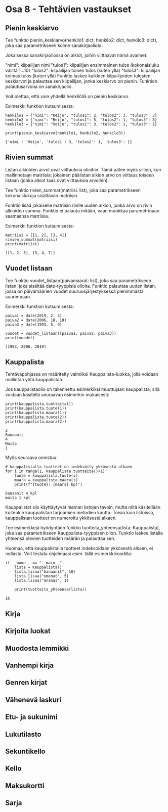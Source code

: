 # Osa 8 - Tehtävien vastaukset
## Pienin keskiarvo
Tee funktio pienin_keskiarvo(henkilo1: dict, henkilo2: dict, henkilo3: dict), joka saa parametrikseen kolme sanakirjaoliota.

Jokaisessa sanakirjaoliossa on alkiot, joihin viittaavat nämä avaimet:

"nimi": kilpailijan nimi
"tulos1": kilpailijan ensimmäinen tulos (kokonaisluku väliltä 1...10)
"tulos2": kilpailijan toinen tulos (kuten yllä)
"tulos3": kilpailijan kolmas tulos (kuten yllä)
Funktio laskee kaikkien kilpailijoiden tulosten keskiarvot ja palauttaa sen kilpailijan, jonka keskiarvo on pienin. Funktion palautusarvona on sanakirjaolio.

Voit olettaa, että vain yhdellä henkilöllä on pienin keskiarvo.

Esimerkki funktion kutsumisesta:
```
henkilo1 = {"nimi": "Keijo", "tulos1": 2, "tulos2": 3, "tulos3": 3}
henkilo2 = {"nimi": "Reijo", "tulos1": 5, "tulos2": 1, "tulos3": 8}
henkilo3 = {"nimi": "Veijo", "tulos1": 3, "tulos2": 1, "tulos3": 1}

print(pienin_keskiarvo(henkilo1, henkilo2, henkilo3))
```
```
{'nimi': 'Veijo', 'tulos1': 3, 'tulos2': 1, 'tulos3': 1}
```
## Rivien summat
Listan alkioiden arvot ovat viittauksia olioihin. Tämä pätee myös silloin, kun mallinnetaan matriisia: jokainen päälistan alkion arvo on viittaus toiseen listaan (jonka alkiot taas ovat viittauksia arvoihin).

Tee funktio rivien_summat(matriisi: list), joka saa parametrikseen kokonaislukuja sisältävän matriisin.

Funktio lisää jokaiselle matriisin riville uuden alkion, jonka arvo on rivin alkioiden summa. Funktio ei palauta mitään, vaan muokkaa parametrinaan saamaansa matriisia.

Esimerkki funktion kutsumisesta:
```
matriisi = [[1, 2], [3, 4]]
rivien_summat(matriisi)
print(matriisi)
```
```
[[1, 2, 3], [3, 4, 7]]
```
## Vuodet listaan
Tee funktio vuodet_listaan(paivamaarat: list), joka saa parametrikseen listan, joka sisältää date-tyyppisiä olioita. Funktio palauttaa uuden listan, jossa on päivämäärien vuodet suuruusjärjestyksessä pienimmästä suurimpaan.

Esimerkki funktion kutsumisesta:
```
paiva1 = date(2019, 2, 3)
paiva2 = date(2006, 10, 10)
paiva3 = date(1993, 5, 9)

vuodet = vuodet_listaan([paiva1, paiva2, paiva3])
print(vuodet)
```
```
[1993, 2006, 2019]
```
## Kauppalista
Tehtäväpohjassa on määritelty valmiiksi Kauppalista-luokka, jolla voidaan mallintaa yhtä kauppalistaa.

Jos kauppalistaolio on tallennettu esimerkiksi muuttujaan kauppalista, sitä voidaan käsitellä seuraavan esimerkin mukaisesti:
```
print(kauppalista.tuotteita())
print(kauppalista.tuote(1))
print(kauppalista.maara(1))
print(kauppalista.tuote(2))
print(kauppalista.maara(2))
```
```
2
Banaanit
4
Maito
1
```
Myös seuraava onnistuu:
```
# kauppalistalla tuotteet on indeksöity ykkösestä alkaen
for i in range(1, kauppalista.tuotteita()+1):
    tuote = kauppalista.tuote(i)
    maara = kauppalista.maara(i)
    print(f"{tuote}: {maara} kpl")
```
```
banaanit 4 kpl
maito 1 kpl
```
Kauppalistat siis käyttäytyvät hieman listojen tavoin, mutta niitä käsitellään kuitenkin kauppalistan tarjoamien metodien kautta. Toisin kuin listoissa, kauppalistan tuotteet on numeroitu ykkösestä alkaen.

Tee esimerkkejä hyödyntäen funktio tuotteita_yhteensa(lista: Kauppalista), joka saa parametrikseen Kauppalista-tyyppisen olion. Funktio laskee listalla yhteensä olevien tuotteiden määrän ja palauttaa sen.

Huomaa, että kauppalistalla tuotteet indeksoidaan ykkösestä alkaen, ei nollasta. Voit testata ohjelmaasi esim. tällä esimerkkikoodilla:
```
if __name__ == "__main__":
    lista = Kauppalista()
    lista.lisaa("banaanit", 10)
    lista.lisaa("omenat", 5)
    lista.lisaa("ananas", 1)

    print(tuotteita_yhteensa(lista))
```
```
16
```
## Kirja
## Kirjoita luokat
## Muodosta lemmikki
## Vanhempi kirja
## Genren kirjat
## Vähenevä laskuri
## Etu- ja sukunimi
## Lukutilasto
## Sekuntikello
## Kello
## Maksukortti
## Sarja
